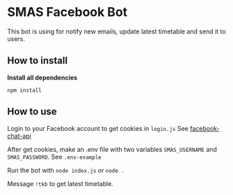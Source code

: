 # SMAS Facebook Bot

This bot is using for notify new emails, update latest timetable and send it to users.

## How to install

**Install all dependencies**

`npm install`

## How to use

Login to your Facebook account to get cookies in `login.js`
See [facebook-chat-api](https://github.com/Schmavery/facebook-chat-api)

After get cookies, make an .env file with two variables
`SMAS_USERNAME` and `SMAS_PASSWORD`. See `.env-example`

Run the bot with `node index.js` or `node .`

Message `!tkb` to get latest timetable.
